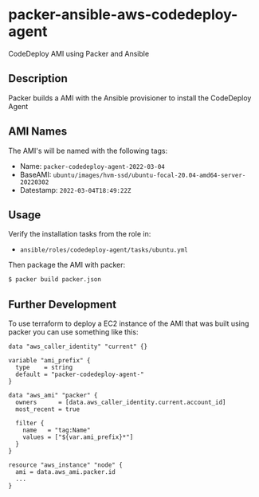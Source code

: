 # packer-ansible-aws-codedeploy-agent

CodeDeploy AMI using Packer and Ansible

## Description

Packer builds a AMI with the Ansible provisioner to install the CodeDeploy Agent

## AMI Names

The AMI's will be named with the following tags:

- Name: `packer-codedeploy-agent-2022-03-04`
- BaseAMI: `ubuntu/images/hvm-ssd/ubuntu-focal-20.04-amd64-server-20220302`
- Datestamp: `2022-03-04T18:49:22Z`

## Usage

Verify the installation tasks from the role in:
- `ansible/roles/codedeploy-agent/tasks/ubuntu.yml`

Then package the AMI with packer:

```bash
$ packer build packer.json
```

## Further Development

To use terraform to deploy a EC2 instance of the AMI that was built using packer you can use something like this:

```
data "aws_caller_identity" "current" {}

variable "ami_prefix" {
  type    = string
  default = "packer-codedeploy-agent-" 
}

data "aws_ami" "packer" {
  owners      = [data.aws_caller_identity.current.account_id]
  most_recent = true

  filter {
    name   = "tag:Name"
    values = ["${var.ami_prefix}*"]
  }
}

resource "aws_instance" "node" {
  ami = data.aws_ami.packer.id
  ...
}
```

